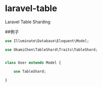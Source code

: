 # laravel-table
Laravel Table Sharding

##例子

```php
use Illuminate\Database\Eloquent\Model;

use OkamiChen\TableShard\Traits\TableShard;


class User extends Model {
    
    use TableShard;

}
```